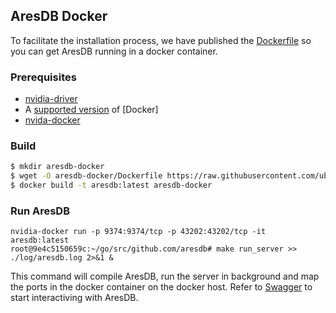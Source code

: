## AresDB Docker
To facilitate the installation process, we have published the [Dockerfile](./Dockerfile) so
you can get AresDB running in a docker container.

### Prerequisites

* [nvidia-driver](https://github.com/NVIDIA/nvidia-docker/wiki/Frequently-Asked-Questions#how-do-i-install-the-nvidia-driver)
* A [supported version](https://github.com/NVIDIA/nvidia-docker/wiki/Frequently-Asked-Questions#which-docker-packages-are-supported) of [Docker]
* [nvida-docker](https://github.com/NVIDIA/nvidia-docker)


### Build

```bash
$ mkdir aresdb-docker
$ wget -O aresdb-docker/Dockerfile https://raw.githubusercontent.com/uber/aresdb/master/docker/Dockerfile
$ docker build -t aresdb:latest aresdb-docker
```

### Run AresDB
```
nvidia-docker run -p 9374:9374/tcp -p 43202:43202/tcp -it aresdb:latest
root@9e4c5150659c:~/go/src/github.com/aresdb# make run_server >> ./log/aresdb.log 2>&1 &
```

This command will compile AresDB, run the server in background and map the ports in the docker container on the docker host.
Refer to [Swagger](https://github.com/uber/aresdb/wiki/Swagger) to start interactiving with AresDB.